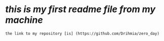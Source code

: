 #	*this is my first readme file from my machine*
	the link to my repository [is] (https://github.com/Drihmia/zero_day)
